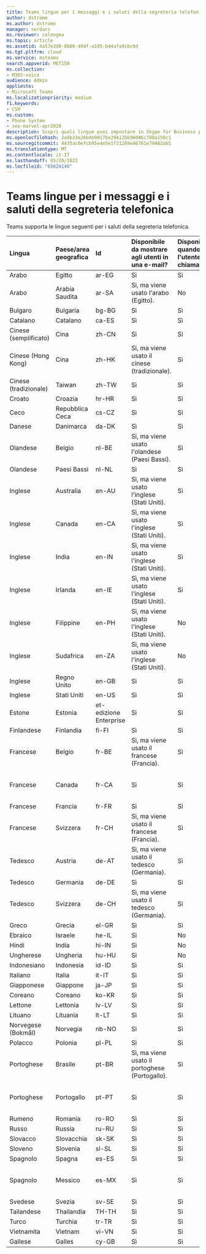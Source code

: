 ```yaml
---
title: Teams lingue per i messaggi e i saluti della segreteria telefonica
author: dstrome
ms.author: dstrome
manager: serdars
ms.reviewer: colongma
ms.topic: article
ms.assetid: 4a57e3d0-8b08-494f-a195-b44afa9cbc0d
ms.tgt.pltfrm: cloud
ms.service: msteams
search.appverid: MET150
ms.collection:
- M365-voice
audience: Admin
appliesto:
- Microsoft Teams
ms.localizationpriority: medium
f1.keywords:
- CSH
ms.custom:
- Phone System
- seo-marvel-apr2020
description: Scopri quali lingue puoi impostare in Skype for Business per i messaggi di sistema predefiniti e i messaggi di saluto della segreteria telefonica.
ms.openlocfilehash: 2a9b33e26bde9017be29412bb96086c708a150c1
ms.sourcegitcommit: 4435ac0efcb95e4e5e1f21289e46761e79482ab5
ms.translationtype: MT
ms.contentlocale: it-IT
ms.lasthandoff: 05/20/2022
ms.locfileid: "65624140"
---
```

# <a name="teams-languages-for-voicemail-greetings-and-messages"></a>Teams lingue per i messaggi e i saluti della segreteria telefonica

Teams supporta le lingue seguenti per i saluti della segreteria telefonica.
  


|Lingua      |Paese/area geografica     |Id     |Disponibile da mostrare agli utenti in una e-mail?     |Disponibile quando l'utente chiama?     |Trascrizione disponibile?      |
|:-------------|:------------------|:------|:--------------------------------------------|:-------------------------------------|:-----------------------------|
|Arabo        |Egitto              |ar-EG  |Sì                                          |Sì                                   |No  |
|Arabo        |Arabia Saudita       |ar-SA  |Sì, ma viene usato l'arabo (Egitto).             |No                                    |No  |
|Bulgaro     |Bulgaria           |bg-BG  |Sì                                          |Sì                                   |No  |
|Catalano       |Catalano            |ca-ES  |Sì                                          |Sì                                   |No  |
|Cinese (semplificato)   |Cina     |zh-CN  |Sì                                          |Sì                                   |Sì |
|Cinese (Hong Kong)    |Cina     |zh-HK  |Sì, ma viene usato il cinese (tradizionale).      |Sì                                   |Sì, ma viene usato il cinese (tradizionale). |
|Cinese (tradizionale)  |Taiwan    |zh-TW  |Sì                                          |Sì                                   |No  |
|Croato      |Croazia            |hr-HR  |Sì                                          |Sì                                   |No  |
|Ceco         |Repubblica Ceca     |cs-CZ  |Sì                                          |Sì                                   |No  |
|Danese        |Danimarca            |da-DK  |Sì                                          |Sì                                   |No  |
|Olandese         |Belgio            |nl-BE  |Sì, ma viene usato l'olandese (Paesi Bassi).        |Sì                                   |No  |
|Olandese         |Paesi Bassi        |nl-NL  |Sì                                          |Sì                                   |No  |
|Inglese       |Australia          |en-AU  |Sì, ma viene usato l'inglese (Stati Uniti).    |Sì                                   |Sì, ma viene usato l'inglese (Stati Uniti). |
|Inglese       |Canada             |en-CA  |Sì, ma viene usato l'inglese (Stati Uniti).    |Sì                                   |Sì, ma viene usato l'inglese (Stati Uniti). |
|Inglese       |India              |en-IN  |Sì, ma viene usato l'inglese (Stati Uniti).    |Sì                                   |Sì, ma viene usato l'inglese (Stati Uniti). |
|Inglese       |Irlanda            |en-IE  |Sì, ma viene usato l'inglese (Stati Uniti).    |Sì                                   |No  |
|Inglese       |Filippine        |en-PH  |Sì, ma viene usato l'inglese (Stati Uniti).    |No                                    |No  |
|Inglese       |Sudafrica       |en-ZA  |Sì, ma viene usato l'inglese (Stati Uniti).    |No                                    |No  |
|Inglese       |Regno Unito      |en-GB  |Sì                                          |Sì                                   |Sì |
|Inglese       |Stati Uniti      |en-US  |Sì                                          |Sì                                   |Sì |
|Estone      |Estonia            |et-edizione Enterprise  |Sì                                          |Sì                                   |No  |
|Finlandese       |Finlandia            |fi-FI  |Sì                                          |Sì                                   |No  |
|Francese        |Belgio            |fr-BE  |Sì, ma viene usato il francese (Francia).            |Sì                                   |No  |
|Francese        |Canada             |fr-CA  |Sì                                          |Sì                                   |Sì, ma viene usato il francese (Francia).   |
|Francese        |Francia             |fr-FR  |Sì                                          |Sì                                   |Sì |
|Francese        |Svizzera        |fr-CH  |Sì, ma viene usato il francese (Francia).            |Sì                                   |Sì |
|Tedesco        |Austria            |de-AT  |Sì, ma viene usato il tedesco (Germania).           |Sì                                   |No  |
|Tedesco        |Germania            |de-DE  |Sì                                          |Sì                                   |Sì |
|Tedesco        |Svizzera        |de-CH  |Sì, ma viene usato il tedesco (Germania).           |Sì                                   |No  |
|Greco         |Grecia             |el-GR  |Sì                                          |Sì                                   |No  |
|Ebraico        |Israele             |he-IL  |Sì                                          |No                                    |No  |
|Hindi         |India              |hi-IN  |Sì                                          |No                                    |No  |
|Ungherese     |Ungheria            |hu-HU  |Sì                                          |No                                    |No  |
|Indonesiano    |Indonesia          |id-ID  |Sì                                          |Sì                                   |No  |
|Italiano       |Italia              |it-IT  |Sì                                          |Sì                                   |Sì |
|Giapponese      |Giappone              |ja-JP  |Sì                                          |Sì                                   |Sì |
|Coreano        |Coreano             |ko-KR  |Sì                                          |Sì                                   |No  |
|Lettone       |Lettonia             |lv-LV  |Sì                                          |Sì                                   |No  |
|Lituano    |Lituania          |lt-LT  |Sì                                          |Sì                                   |No  |
|Norvegese (Bokmål)   |Norvegia      |nb-NO  |Sì                                          |Sì                                   |No  |
|Polacco        |Polonia             |pl-PL  |Sì                                          |Sì                                   |No  |
|Portoghese    |Brasile             |pt-BR  |Sì, ma viene usato il portoghese (Portogallo).      |Sì                                   |Sì |
|Portoghese    |Portogallo           |pt-PT  |Sì                                          |Sì                                   |Sì, ma viene usato il portoghese (Brasile).  |
|Rumeno      |Romania            |ro-RO  |Sì                                          |Sì                                   |No  |
|Russo       |Russia             |ru-RU  |Sì                                          |Sì                                   |No  |
|Slovacco        |Slovacchia           |sk-SK  |Sì                                          |Sì                                   |No  |
|Sloveno     |Slovenia           |sl-SL  |Sì                                          |Sì                                   |No  |
|Spagnolo       |Spagna              |es-ES  |Sì                                          |Sì                                   |Sì |
|Spagnolo       |Messico             |es-MX  |Sì                                          |Sì                                   |Sì, ma viene usato lo spagnolo (Spagna).   |
|Svedese       |Svezia             |sv-SE  |Sì                                          |Sì                                   |No  |
|Tailandese          |Thailandia           |TH-TH  |Sì                                          |Sì                                   |No  |
|Turco       |Turchia             |tr-TR  |Sì                                          |Sì                                   |No  |
|Vietnamita    |Vietnam            |vi-VN  |Sì                                          |Sì                                   |No  |
|Gallese         |Galles              |cy-GB  |Sì                                          |Sì                                   |No  |

 
